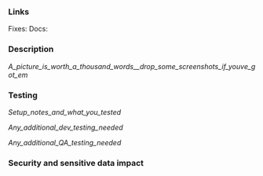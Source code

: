 ### Links

Fixes: 
Docs: 

### Description

_A_picture_is_worth_a_thousand_words__drop_some_screenshots_if_youve_got_em_

### Testing

_Setup_notes_and_what_you_tested_

_Any_additional_dev_testing_needed_

_Any_additional_QA_testing_needed_

### Security and sensitive data impact

